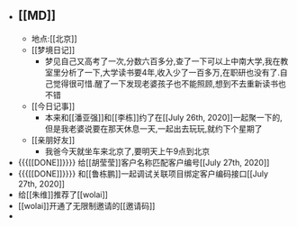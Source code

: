 - ## [[MD]]
    - 地点:[[北京]]
    - [[梦境日记]]
        - 梦见自己又高考了一次,分数六百多分,查了一下可以上中南大学,我在教室里分析了一下,大学读书要4年,收入少了一百多万,在职研也没有了.自己觉得很可惜.醒了一下发现老婆孩子也不能照顾,想到不去重新读书也不错
    - [[今日记事]]
        - 本来和[[潘亚强]]和[[李栋]]约了在[[July 26th, 2020]]一起聚一下的,但是我老婆说要在那天休息一天,一起出去玩玩,就约下个星期了
    - [[亲朋好友]]
        - 我爸今天就坐车来北京了,要明天上午9点到北京
- {{{[[DONE]]}}}} 给[[胡莹莹]]客户名称匹配客户编号[[July 27th, 2020]]
- {{{[[DONE]]}}}} 和[[鲁栋鹏]]一起调试关联项目绑定客户编码接口[[July 27th, 2020]]
- 给[[朱维]]推荐了[[wolai]]
- [[wolai]]开通了无限制邀请的[[邀请码]]
- 
